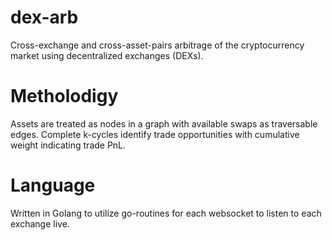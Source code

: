 # dex-arb 

Cross-exchange and cross-asset-pairs arbitrage of the cryptocurrency market using decentralized exchanges (DEXs). 

# Metholodigy

Assets are treated as nodes in a graph with available swaps as traversable edges. Complete k-cycles identify trade opportunities with cumulative weight indicating trade PnL.

# Language

Written in Golang to utilize go-routines for each websocket to listen to each exchange live.
